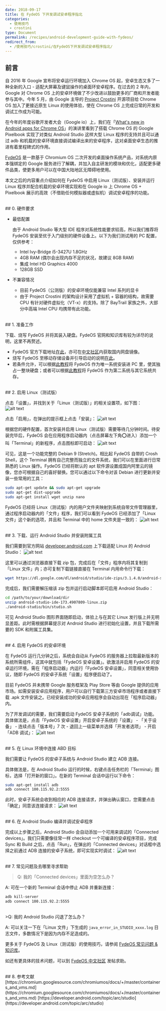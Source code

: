 ```yaml
---
date: 2018-09-17
title: 在 FydeOS 下开发调试安卓程序指北
categories:
  - 使用技巧
  - crostini
type: Document
permalink: /recipes/android-development-guide-with-fydeos/
redirect_from:
  - /使用技巧/crostini/在FydeOS下开发调试安卓程序指北/
---
```



## 前言

自 2016 年 Google 宣布将安卓运行环境加入 Chrome OS 起，安卓生态又多了一种全新的入口 - 适配大屏幕及键鼠操作的桌面环安卓程序。在过去的 2 年内，Google 对 Chrome OS 上的安卓环境做了不少改进以鼓励更多的厂商和开发者能参与其中。今年 5 月，由 Google 主导的 [Project Crostini](https://chromium.googlesource.com/chromiumos/docs/+/master/containers_and_vms.md) 开源项目给 Chrome OS 加入了更接近原生 Linux 的使用体验，使在 Chrome OS 上完成日常的开发和调试工作成为可能。

在今年的年度谷歌开发者大会（Google io）上，我们在「[What's new in Android apps for Chrome OS](https://www.bilibili.com/video/av23552043)」的演讲里看到了搭载 Chrome OS 的 Google Pixelbook 实现了对类似 Android Studio 这样大型 Linux 程序的支持并且可以通过 adb 和机载的安卓环境直接调试编译出来的安卓程序，这对桌面安卓生态的推进有着里程碑式的作用。


[FydeOS](https://fydeos.com) 是一款基于 Chromium OS 二次开发的桌面操作系统产品，对系统内原本强绑定的 Google 服务进行了解耦，并加入自主研发的模块和优化，适配更多硬件品类，使更多用户可以在中国大陆地区无障碍地使用。

本文之后的内容重点介绍如何在 FydeOS 中启用 Linux（测试版）、安装并运行 Linux 程序并配合机载的安卓环境实现和在 Google io 上 Chrome OS + Pixelbook 展示的高效（不借助任何模拟器或虚拟机）调试安卓程序的功能。

<br>
## 0. 硬件要求

- 最低配置

	由于 Android Studio 等大型 IDE 程序对系统性能要求较高，所以我们推荐将 FydeOS 安装至优于入门级别的硬件设备上。以下为我们测试用的 PC 配置，仅供参考：
	- Intel Ivy-Bridge i5-3427U 1.8GHz
	- 4GB RAM (偶尔会出现内存不足的状况，故建议 8GB RAM)
	- 集成 Intel HD Graphics 4000
	- 128GB SSD

- 不兼容情况
	- 目前 FydeOS（公测版）的安卓环境仅能兼容 Intel 系列的显卡
	- 由于 Project Crostini 的架构设计采用了虚拟机 + 容器的结构，故需要 CPU 有针对硬件虚拟化（VT-x）的支持。除了 BayTrail 家族之外，大部分中高端 Intel CPU 均携带有此功能。

<br>
## 1. 准备工作

下载、烧写 FydeOS 并将其装入硬盘。FydeOS 官网和知识库有较为详尽的说明，这里不再赘述。

 - FydeOS 官方下载地址[在此](https://fydeos.com/download/)，亦可在[中文社区](https://community.fydeos.com/)内获取国内网盘镜像。
 - 烧写 FydeOS 至移动存储设备并引导启动的说明[在此](https://fydeos.com/instructions-pc/)。
 - 若条件允许，可以根据[此教程](/getting-started/install-fydeos-to-hdd/)将 FydeOS 作为唯一系统安装进 PC 里，使其独占一整块硬盘；或者可以根据[此教程](/recipes/dual-boot/)将 FydeOS 作为第二系统与其它系统共存。

<br>
## 2. 启用 Linux（测试版）

点击「设置」，并找到关于「Linux（测试版）」的相关设置项，如下图：
![alt text](https://fydeos.com/wp-content/uploads/2018/09/Screenshot-2018-09-12-at-8.10.25-PM.png "FydeOS 设置")

点击「启用」，在弹出的提示框上点击「安装」：
![alt text](https://fydeos.com/wp-content/uploads/2018/09/Screenshot-2018-09-12-at-8.10.47-PM.png "安装 Terminal")

根据您的硬件配置，首次安装并启用 Linux（测试版）需要等待几分钟时间。待安装完毕后，FydeOS 会在应用程序启动器内（点击屏幕左下角⭕️进入）添加一个叫「Terminal」的新程序，点击图标即可启动：
![alt text](https://fydeos.com/wp-content/uploads/2018/09/Screenshot-2018-09-12-at-8.15.06-PM.png "Terminal")

可见，这是一个功能完整的 Debian 9 (Stretch)。相比起 FydeOS 自带的 Crosh Shell，这个 Terminal 拥有自己完整而独立的文件系统，我们可以在里面进行日常熟悉的 Linux 操作。FydeOS 已经将默认的 apt 软件源设置成国内阿里云的镜像，您亦可根据自己的喜好替换。您可以通过以下命令对该 Debian 进行更新并安装一些常用的工具：

```bash
sudo apt-get update && sudo apt-get upgrade
sudo apt-get dist-upgrade
sudo apt-get install wget unzip nano
```

FydeOS 已经将 Linux（测试版）内的用户文件夹映射到系统自带文件管理器里，通过程序启动器内的「文件」程序，我们可以看到 FydeOS 已经添加了「Linux 文件」这个新的选项，并且和 Terminal 中的 home 文件夹是一致的：
![alt text](https://fydeos.com/wp-content/uploads/2018/09/Screenshot-2018-09-12-at-11.29.39-PM.png "Linux 文件")

<br>
## 3. 下载、运行 Android Studio 并安装附属工具

我们需要到官方网站 [developer.android.com](https://developer.android.com/studio/) 上下载适配 Linux 的 Android Studio：
![alt text](https://fydeos.com/wp-content/uploads/2018/09/Screenshot-2018-09-12-at-8.16.22-PM.png "下载 Android Studio")

这里可以通过浏览器直接下载 zip 包，完成后在「文件」程序内将其复制到「Linux 文件」内；亦可复制下载链接直接在 Terminal 内用命令行下载：

```bash
wget https://dl.google.com/dl/android/studio/ide-zips/3.1.4.0/android-studio-ide-173.4907809-linux.zip
```

完成后，我们需要解压缩该 zip 包并运行启动脚本即可启用 Android Studio：

```bash
cd /path/to/your/download/dir
unzip android-studio-ide-173.4907809-linux.zip
./android-studio/bin/studio.sh
```

可见 Android Studio 图形界面随即启动，体验上与在其它 Linux 发行版上并无明显差距。此时需根据屏幕提示对 Android Studio 进行初始化设置，并且下载所需要的 SDK 和附属工具集。

<br>
## 4. 启用 FydeOS 的安卓环境

在 FydeOS 运行几分钟之后，系统会自动从 FydeOS 的服务器上拉取最新版本的系统所需组件，这其中就包括「FydeOS 安卓设置」。欲激活并启用 FydeOS 的安卓运行环境，需在「程序启动器」内运行「FydeOS 安卓设置」，同意相关使用协议，随即 FydeOS 的安卓子系统「设置」程序便启动了。

目前 FydeOS 并未携带 Google 服务框架及 Play Store 等由 Google 提供的应用市场。如需安装安卓应用程序，用户可以自行下载第三方安卓市场程序或者直接下载 .apk 文件安装之。已经安装成功的安卓应用程序会自动出现在「程序启动器」内。

为了开发调试的需要，我们需要启动 FydeOS 安卓子系统的「adb调试」功能。具体做法是，点击「FydeOS 安卓设置」开启安卓子系统的「设置」 - 「关于设备」 - 连续点击「版本号」7 次 - 退回上一级菜单并选择「开发者选项」 - 开启「ADB 调试」：
![alt text](https://fydeos.com/wp-content/uploads/2018/09/Screenshot-2018-09-12-at-8.18.39-PM.png "开启 ADB 调试")

<br>
## 5. 在 Linux 环境中连接 ABD 目标

我们需要让 FydeOS 的安卓子系统与 Android Studio 建立 ADB 连接。

具体做法是，在 Android Studio 运行的时候，右键点击任务栏的「Terminal」图标，选择「打开新的窗口」。在新的 Terminal 会话中运行以下命令：

```bash
sudo apt-get install adb
adb connect 100.115.92.2:5555
```

此时，安卓子系统会收到相应的 ADB 连接请求，并弹出确认窗口，您需要点击「确定」同意该连接请求：
![alt text](https://fydeos.com/wp-content/uploads/2018/09/Screenshot-2018-09-12-at-8.25.08-PM.png "同意 ADB 调试")

<br>
## 6. 在 Android Studio 编译并调试安卓程序

完成以上步骤之后，Android Studio 会自动添加一个可用来调试的「Connected devices」。我们只需要像往常一样 checkout 一个可编译的安卓程序项目，完成 Sync 和 Build 之后，点击「Run」，在弹出的「Connected devices」对话框中选择之前通过 ADB 连接的安卓子系统，即可实现实时调试：
![alt text](https://fydeos.com/wp-content/uploads/2018/09/Screenshot-2018-09-12-at-8.33.37-PM.png "调试")

<br>
## 7. 常见问题及去哪里寻求帮助

>Q: 我的「Connected devices」里面为空怎么办？

A: 可在一个新的 Terminal 会话中停止 ADB 并重新连接：

```bash
adb kill-server
adb connect 100.115.92.2:5555
```
<br>
>Q: 我的 Android Studio 闪退了怎么办？

A: 可以关注一下在「Linux 文件」下生成的 `java_error_in_STUDIO_xxxx.log` 日志文件，多数情况下是因为内存不足造成的。

更多关于 FydeOS 及 Linux（测试版）的使用技巧，请参阅 [FydeOS 常见问题 & 知识库](https://faq.fydeos.com)。

如还有更具体的技术问题，可以到 [FydeOS 中文社区](https://community.fydeos.com) 发帖求助。

<br>
## 8. 参考文献
[https://chromium.googlesource.com/chromiumos/docs/+/master/containers_and_vms.md](https://chromium.googlesource.com/chromiumos/docs/+/master/containers_and_vms.md)
[https://developer.android.com/topic/arc/studio](https://developer.android.com/topic/arc/studio)
